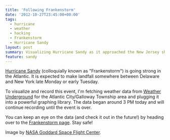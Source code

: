 ```yaml
---
title: 'Following Frankenstorm'
date: '2012-10-27T23:45:00+00:00'
tags:
  - hurricane
  - weather
  - hacking
  - Frankenstorm
  - Hurricane Sandy
layout: post
summary: Visualizing Hurricane Sandy as it approached the New Jersey shore.
feature: sandy
---
```


[Hurricane Sandy](https://en.wikipedia.org/wiki/Hurricane_Sandy) (colloquially known as "Frankenstorm") is going strong in the Atlantic. It is expected to make landfall somewhere between Delaware and New York late Monday or early Tuesday.

To visualize and record this event, I'm fetching weather data from [Weather Underground](http://wunderground.com) for the Atlantic City/Galloway Township area and plugging it into a powerful graphing library. The data began around 3 PM today and will continue recording until the event is over.

You can keep an eye on the data (and check it out in the future!) by heading over to the [Frankenstorm page](/frankenstorm/). Stay safe!

Image by [NASA Goddard Space Flight Center](https://www.flickr.com/photos/gsfc/8132037748/).
